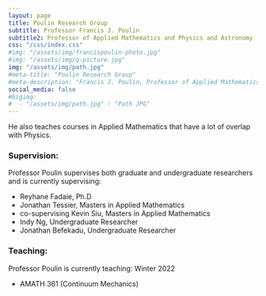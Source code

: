 ```yaml
---
layout: page
title: Poulin Research Group
subtitle: Professor Francis J. Poulin 
subtitle2: Professor of Applied Mathematics and Physics and Astronomy
css: "/css/index.css"
#img: "/assets/img/francispoulin-photo.jpg"
#img: "/assets/img/q-picture.jpg"
img: "/assets/img/path.jpg"
#meta-title: "Poulin Research Group"
#meta-description: "Francis J. Poulin, Professor of Applied Mathematics"
social_media: false
#bigimg:
#  - "/assets/img/path.jpg" : "Path JPG"
---
```


He also teaches courses in Applied Mathematics that have a lot of overlap with Physics.

### Supervision:

Professor Poulin supervises both graduate and undergraduate researchers and is currently supervising:

- Reyhane Fadaie, Ph.D
- Jonathan Tessier, Masters in Applied Mathematics
- co-supervising Kevin Siu, Masters in Applied Mathematics
- Indy Ng, Undergraduate Researcher
- Jonathan Befekadu, Undergraduate Researcher 

### Teaching:

Professor Poulin is currently teaching: Winter 2022

- AMATH 361 (Continuum Mechanics)
